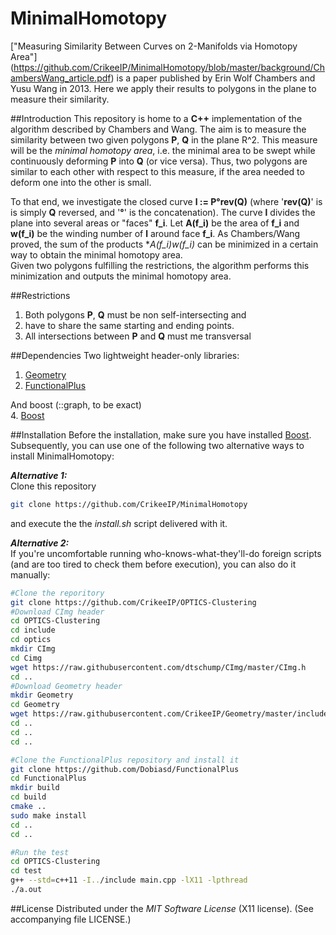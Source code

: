 # MinimalHomotopy
["Measuring Similarity Between Curves on 2-Manifolds via Homotopy Area"] (https://github.com/CrikeeIP/MinimalHomotopy/blob/master/background/ChambersWang_article.pdf) is a paper published by Erin Wolf Chambers and Yusu Wang in 2013. Here we apply their results to polygons in the plane to measure their similarity.

##Introduction
This repository is home to a **C++** implementation of the algorithm described by Chambers and Wang.
The aim is to measure the similarity between two given polygons **P**, **Q**  in the plane R^2. This measure will be the *minimal homotopy area*, i.e. the minimal area to be swept while continuously deforming **P** into **Q** (or vice versa). Thus, two polygons are similar to each other with respect to this measure, if the area needed to deform one into the other is small. 

To that end, we investigate the closed curve **l := P°rev(Q)** (where '**rev(Q)**' is is simply **Q** reversed, and '**°**' is the concatenation). The curve **l** divides the plane into several areas or "faces" **f_i**. Let **A(f_i)** be the area of **f_i** and **w(f_i)** be the winding number of **l** around face **f_i**. As Chambers/Wang proved, the sum of the products **A(f_i)*w(f_i)** can be minimized in a certain way to obtain the minimal homotopy area.  
Given two polygons fulfilling the restrictions, the algorithm performs this minimization and outputs the minimal homotopy area.


##Restrictions
1. Both polygons **P**, **Q** must be non self-intersecting and
2. have to share the same starting and ending points.
3. All intersections between **P** and **Q** must me transversal


##Dependencies
Two lightweight header-only libraries:  
1. [Geometry](https://github.com/CrikeeIP/Geometry)  
2. [FunctionalPlus](https://github.com/Dobiasd/FunctionalPlus)  

And boost (::graph, to be exact)  
4. [Boost](http://www.boost.org/)

##Installation
Before the installation, make sure you have installed [Boost](http://www.boost.org/).
Subsequently, you can use one of the following two alternative ways to install MinimalHomotopy:

***Alternative 1:***  
Clone this repository
```sh
git clone https://github.com/CrikeeIP/MinimalHomotopy
```
and execute the the *install.sh* script delivered with it.

***Alternative 2:***  
If you're uncomfortable running who-knows-what-they'll-do foreign scripts (and are too tired to check them before execution), you can also do it manually:
```sh
#Clone the reporitory
git clone https://github.com/CrikeeIP/OPTICS-Clustering
#Download CImg header
cd OPTICS-Clustering
cd include
cd optics
mkdir CImg
cd Cimg
wget https://raw.githubusercontent.com/dtschump/CImg/master/CImg.h
cd ..
#Download Geometry header
mkdir Geometry
cd Geometry
wget https://raw.githubusercontent.com/CrikeeIP/Geometry/master/include/geometry/geometry.h
cd ..
cd ..
cd ..

#Clone the FunctionalPlus repository and install it
git clone https://github.com/Dobiasd/FunctionalPlus
cd FunctionalPlus
mkdir build
cd build
cmake ..
sudo make install
cd ..
cd ..

#Run the test
cd OPTICS-Clustering
cd test
g++ --std=c++11 -I../include main.cpp -lX11 -lpthread
./a.out
```



##License
Distributed under the *MIT Software License* (X11 license). (See accompanying file LICENSE.)
